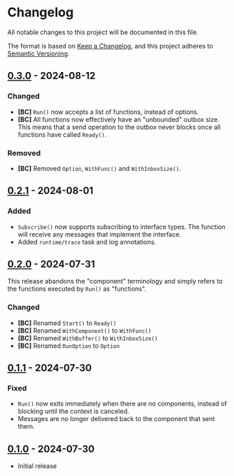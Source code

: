 # Changelog

All notable changes to this project will be documented in this file.

The format is based on [Keep a Changelog], and this project adheres to
[Semantic Versioning].

<!-- references -->

[Keep a Changelog]: https://keepachangelog.com/en/1.0.0/
[Semantic Versioning]: https://semver.org/spec/v2.0.0.html

## [0.3.0] - 2024-08-12

### Changed

- **[BC]** `Run()` now accepts a list of functions, instead of options.
- **[BC]** All functions now effectively have an "unbounded" outbox size. This
  means that a send operation to the outbox never blocks once all functions have
  called `Ready()`.

### Removed

- **[BC]** Removed `Option`, `WithFunc()` and `WithInboxSize()`.

## [0.2.1] - 2024-08-01

### Added

- `Subscribe()` now supports subscribing to interface types. The function will
  receive any messages that implement the interface.
- Added `runtime/trace` task and log annotations.

## [0.2.0] - 2024-07-31

This release abandons the "component" terminology and simply refers to the
functions executed by `Run()` as "functions".

### Changed

- **[BC]** Renamed `Start()` to `Ready()`
- **[BC]** Renamed `WithComponent()` to `WithFunc()`
- **[BC]** Renamed `WithBuffer()` to `WithInboxSize()`
- **[BC]** Renamed `RunOption` to `Option`

## [0.1.1] - 2024-07-30

### Fixed

- `Run()` now exits immediately when there are no components, instead of
  blocking until the context is canceled.
- Messages are no longer delivered back to the component that sent them.

## [0.1.0] - 2024-07-30

- Initial release

<!-- references -->

[Unreleased]: https://github.com/dogmatiq/minibus
[0.1.0]: https://github.com/dogmatiq/minibus/releases/tag/v0.1.0
[0.1.1]: https://github.com/dogmatiq/minibus/releases/tag/v0.1.1
[0.2.0]: https://github.com/dogmatiq/minibus/releases/tag/v0.2.0
[0.2.1]: https://github.com/dogmatiq/minibus/releases/tag/v0.2.1
[0.3.0]: https://github.com/dogmatiq/minibus/releases/tag/v0.3.0

<!-- version template
## [0.0.1] - YYYY-MM-DD

### Added
### Changed
### Deprecated
### Removed
### Fixed
### Security
-->
